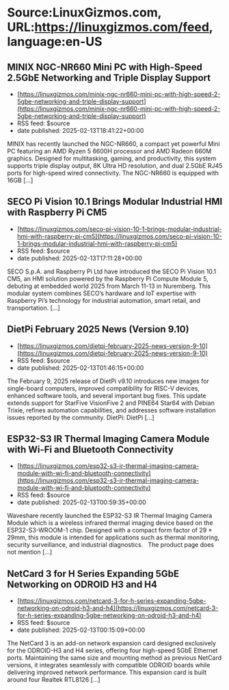 # Source:LinuxGizmos.com, URL:https://linuxgizmos.com/feed, language:en-US

## MINIX NGC-NR660 Mini PC with High-Speed 2.5GbE Networking and Triple Display Support
 - [https://linuxgizmos.com/minix-ngc-nr660-mini-pc-with-high-speed-2-5gbe-networking-and-triple-display-support](https://linuxgizmos.com/minix-ngc-nr660-mini-pc-with-high-speed-2-5gbe-networking-and-triple-display-support)
 - RSS feed: $source
 - date published: 2025-02-13T18:41:22+00:00

MINIX has recently launched the NGC-NR660, a compact yet powerful Mini PC featuring an AMD Ryzen 5 6600H processor and AMD Radeon 660M graphics. Designed for multitasking, gaming, and productivity, this system supports triple display output, 8K Ultra HD resolution, and dual 2.5GbE RJ45 ports for high-speed wired connectivity. The NGC-NR660 is equipped with 16GB [&#8230;]

## SECO Pi Vision 10.1 Brings Modular Industrial HMI with Raspberry Pi CM5
 - [https://linuxgizmos.com/seco-pi-vision-10-1-brings-modular-industrial-hmi-with-raspberry-pi-cm5](https://linuxgizmos.com/seco-pi-vision-10-1-brings-modular-industrial-hmi-with-raspberry-pi-cm5)
 - RSS feed: $source
 - date published: 2025-02-13T17:11:28+00:00

SECO S.p.A. and Raspberry Pi Ltd have introduced the SECO Pi Vision 10.1 CM5, an HMI solution powered by the Raspberry Pi Compute Module 5, debuting at embedded world 2025 from March 11-13 in Nuremberg. This modular system combines SECO&#8217;s hardware and IoT expertise with Raspberry Pi&#8217;s technology for industrial automation, smart retail, and transportation. [&#8230;]

## DietPi February 2025 News (Version 9.10)
 - [https://linuxgizmos.com/dietpi-february-2025-news-version-9-10](https://linuxgizmos.com/dietpi-february-2025-news-version-9-10)
 - RSS feed: $source
 - date published: 2025-02-13T01:46:15+00:00

The February 9, 2025 release of DietPi v9.10 introduces new images for single-board computers, improved compatibility for RISC-V devices, enhanced software tools, and several important bug fixes. This update extends support for StarFive VisionFive 2 and PINE64 Star64 with Debian Trixie, refines automation capabilities, and addresses software installation issues reported by the community. DietPi: DietPi [&#8230;]

## ESP32-S3 IR Thermal Imaging Camera Module with Wi-Fi and Bluetooth Connectivity
 - [https://linuxgizmos.com/esp32-s3-ir-thermal-imaging-camera-module-with-wi-fi-and-bluetooth-connectivity](https://linuxgizmos.com/esp32-s3-ir-thermal-imaging-camera-module-with-wi-fi-and-bluetooth-connectivity)
 - RSS feed: $source
 - date published: 2025-02-13T00:59:35+00:00

Waveshare recently launched the ESP32-S3 IR Thermal Imaging Camera Module which is a wireless infrared thermal imaging device based on the ESP32-S3-WROOM-1 chip. Designed with a compact form factor of 29 &#215; 29mm, this module is intended for applications such as thermal monitoring, security surveillance, and industrial diagnostics. &#160; The product page does not mention [&#8230;]

## NetCard 3 for H Series Expanding 5GbE Networking on ODROID H3 and H4
 - [https://linuxgizmos.com/netcard-3-for-h-series-expanding-5gbe-networking-on-odroid-h3-and-h4](https://linuxgizmos.com/netcard-3-for-h-series-expanding-5gbe-networking-on-odroid-h3-and-h4)
 - RSS feed: $source
 - date published: 2025-02-13T00:15:09+00:00

The NetCard 3 is an add-on network expansion card designed exclusively for the ODROID-H3 and H4 series, offering four high-speed 5GbE Ethernet ports. Maintaining the same size and mounting method as previous NetCard versions, it integrates seamlessly with compatible ODROID boards while delivering improved network performance. This expansion card is built around four Realtek RTL8126 [&#8230;]

